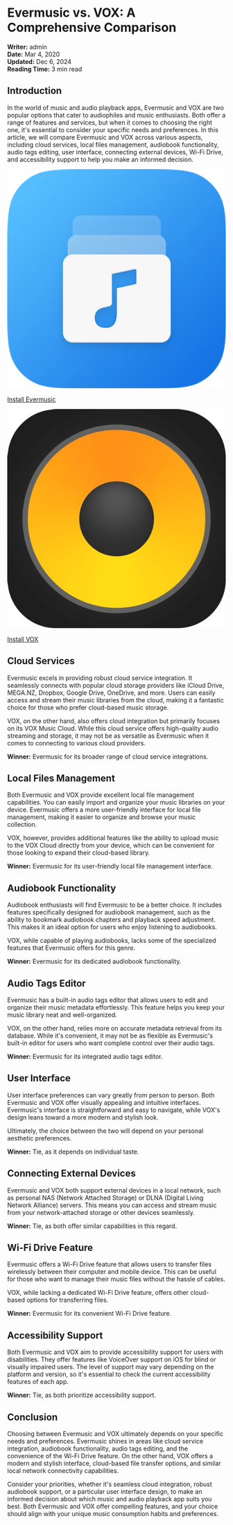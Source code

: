# Evermusic vs. VOX: A Comprehensive Comparison

**Writer:** admin  
**Date:** Mar 4, 2020  
**Updated:** Dec 6, 2024  
**Reading Time:** 3 min read

## Introduction

In the world of music and audio playback apps, Evermusic and VOX are two popular options that cater to audiophiles and music enthusiasts. Both offer a range of features and services, but when it comes to choosing the right one, it's essential to consider your specific needs and preferences. In this article, we will compare Evermusic and VOX across various aspects, including cloud services, local files management, audiobook functionality, audio tags editing, user interface, connecting external devices, Wi-Fi Drive, and accessibility support to help you make an informed decision.

![Evermusic](21260c_5d53abc4302544a480fbb6ed3af5f5ce~mv2.png)

[Install Evermusic](https://apps.apple.com/us/app/evermusic-cloud-music-player/id885367198)

![VOX](21260c_73a84c63cf544fafa12cd613f1d42bdc~mv2.jpg)

[Install VOX](https://apps.apple.com/us/app/vox-mp3-flac-music-player/id916215494)

## Cloud Services

Evermusic excels in providing robust cloud service integration. It seamlessly connects with popular cloud storage providers like iCloud Drive, MEGA.NZ, Dropbox, Google Drive, OneDrive, and more. Users can easily access and stream their music libraries from the cloud, making it a fantastic choice for those who prefer cloud-based music storage.

VOX, on the other hand, also offers cloud integration but primarily focuses on its VOX Music Cloud. While this cloud service offers high-quality audio streaming and storage, it may not be as versatile as Evermusic when it comes to connecting to various cloud providers.

**Winner:** Evermusic for its broader range of cloud service integrations.

## Local Files Management

Both Evermusic and VOX provide excellent local file management capabilities. You can easily import and organize your music libraries on your device. Evermusic offers a more user-friendly interface for local file management, making it easier to organize and browse your music collection.

VOX, however, provides additional features like the ability to upload music to the VOX Cloud directly from your device, which can be convenient for those looking to expand their cloud-based library.

**Winner:** Evermusic for its user-friendly local file management interface.

## Audiobook Functionality

Audiobook enthusiasts will find Evermusic to be a better choice. It includes features specifically designed for audiobook management, such as the ability to bookmark audiobook chapters and playback speed adjustment. This makes it an ideal option for users who enjoy listening to audiobooks.

VOX, while capable of playing audiobooks, lacks some of the specialized features that Evermusic offers for this genre.

**Winner:** Evermusic for its dedicated audiobook functionality.

## Audio Tags Editor

Evermusic has a built-in audio tags editor that allows users to edit and organize their music metadata effortlessly. This feature helps you keep your music library neat and well-organized.

VOX, on the other hand, relies more on accurate metadata retrieval from its database. While it's convenient, it may not be as flexible as Evermusic's built-in editor for users who want complete control over their audio tags.

**Winner:** Evermusic for its integrated audio tags editor.

## User Interface

User interface preferences can vary greatly from person to person. Both Evermusic and VOX offer visually appealing and intuitive interfaces. Evermusic's interface is straightforward and easy to navigate, while VOX's design leans toward a more modern and stylish look.

Ultimately, the choice between the two will depend on your personal aesthetic preferences.

**Winner:** Tie, as it depends on individual taste.

## Connecting External Devices

Evermusic and VOX both support external devices in a local network, such as personal NAS (Network Attached Storage) or DLNA (Digital Living Network Alliance) servers. This means you can access and stream music from your network-attached storage or other devices seamlessly.

**Winner:** Tie, as both offer similar capabilities in this regard.

## Wi-Fi Drive Feature

Evermusic offers a Wi-Fi Drive feature that allows users to transfer files wirelessly between their computer and mobile device. This can be useful for those who want to manage their music files without the hassle of cables.

VOX, while lacking a dedicated Wi-Fi Drive feature, offers other cloud-based options for transferring files.

**Winner:** Evermusic for its convenient Wi-Fi Drive feature.

## Accessibility Support

Both Evermusic and VOX aim to provide accessibility support for users with disabilities. They offer features like VoiceOver support on iOS for blind or visually impaired users. The level of support may vary depending on the platform and version, so it's essential to check the current accessibility features of each app.

**Winner:** Tie, as both prioritize accessibility support.

## Conclusion

Choosing between Evermusic and VOX ultimately depends on your specific needs and preferences. Evermusic shines in areas like cloud service integration, audiobook functionality, audio tags editing, and the convenience of the Wi-Fi Drive feature. On the other hand, VOX offers a modern and stylish interface, cloud-based file transfer options, and similar local network connectivity capabilities.

Consider your priorities, whether it's seamless cloud integration, robust audiobook support, or a particular user interface design, to make an informed decision about which music and audio playback app suits you best. Both Evermusic and VOX offer compelling features, and your choice should align with your unique music consumption habits and preferences.